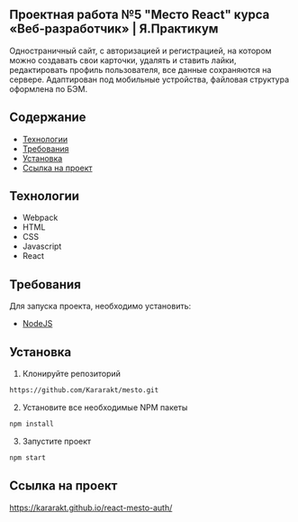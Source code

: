## Проектная работа №5 "Место React" курса «Веб‑разработчик» | Я.Практикум
Одностраничный сайт, с авторизацией и регистрацией, на котором можно создавать свои карточки, удалять и ставить лайки, редактировать профиль пользователя, все данные сохраняются на сервере. Адаптирован под мобильные устройства, файловая структура оформлена по БЭМ.

## Содержание
- [Технологии](#технологии)
- [Требования](#требования)
- [Установка](#установка)
- [Ссылка на проект](#cсылка-на-проект)

## Технологии
- Webpack
- HTML
- CSS
- Javascript
- React

## Требования
Для запуска проекта, необходимо установить:
- [NodeJS](https://nodejs.org/en/download)

## Установка
1. Клонируйте репозиторий
```sh
https://github.com/Kararakt/mesto.git
```
2. Установите все необходимые NPM пакеты
```sh
npm install
```
3. Запустите проект
```sh
npm start
```
 
## Ссылка на проект
https://kararakt.github.io/react-mesto-auth/
